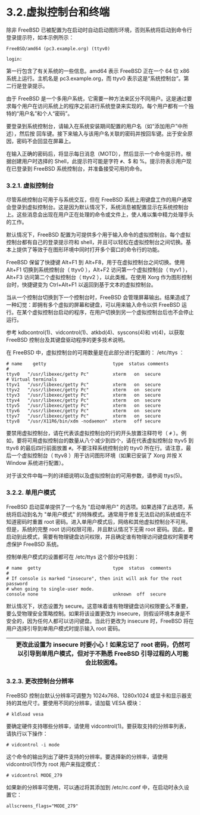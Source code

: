 # 3.2.虚拟控制台和终端

除非 FreeBSD 已被配置为在启动时自动启动图形环境，否则系统将启动到命令行登录提示符，如本示例所示：

```
FreeBSD/amd64 (pc3.example.org) (ttyv0)

login:
```

第一行包含了有关系统的一些信息。amd64 表示 FreeBSD 正在一个 64 位 x86 系统上运行。主机名是 pc3.example.org，而 ttyv0 表示这是“系统控制台”。第二行是登录提示。

由于 FreeBSD 是一个多用户系统，它需要一种方法来区分不同用户。这是通过要求每个用户在访问系统上的程序之前进行系统登录来实现的。每个用户都有一个独特的“用户名”和个人“密码”。

要登录到系统控制台，请输入在系统安装期间配置的用户名（如“添加用户”中所述），然后按 回车键。接下来输入与该用户名关联的密码并按回车键。出于安全原因，密码不会回显在屏幕上。

在输入正确的密码后，将显示每日消息（MOTD），然后显示一个命令提示符。根据创建用户时选择的 Shell，此提示符可能是字符 `#`、$ 和 %。提示符表示用户现在已登录到 FreeBSD 系统控制台，并准备接受可用的命令。

### 3.2.1. 虚拟控制台

尽管系统控制台可用于与系统交互，但在 FreeBSD 系统上用键盘工作的用户通常会登录到虚拟控制台。这是因为默认情况下，系统消息被配置显示在系统控制台上。这些消息会出现在用户正在处理的命令或文件上，使人难以集中精力处理手头的工作。

默认情况下，FreeBSD 配置为可提供多个用于输入命令的虚拟控制台。每个虚拟控制台都有自己的登录提示符和 shell，并且可以轻松在虚拟控制台之间切换。基本上提供了等效于在图形环境中同时打开多个窗口的命令行的功能。

FreeBSD 保留了快捷键 Alt+F1 到 Alt+F8，用于在虚拟控制台之间切换。使用 Alt+F1 切换到系统控制台（ ttyv0 ），Alt+F2 访问第一个虚拟控制台（ ttyv1 ），Alt+F3 访问第二个虚拟控制台（ ttyv2 ），以此类推。在使用 Xorg 作为图形控制台时，快捷键变为 Ctrl+Alt+F1 以返回到基于文本的虚拟控制台。

当从一个控制台切换到下一个控制台时，FreeBSD 会管理屏幕输出。结果造成了一种幻觉：即拥有多个虚拟的屏幕和键盘，可以用来输入命令以供 FreeBSD 运行。在某个虚拟控制台启动的程序，在用户切换到另一个虚拟控制台后也不会停止运行。

参考 kdbcontrol(1)、vidcontrol(1)、atkbd(4)、syscons(4)和 vt(4)，以获取 FreeBSD 控制台及其键盘驱动程序的更多技术说明。

在 FreeBSD 中，虚拟控制台的可用数量是在此部分进行配置的： /etc/ttys ：

```
# name    getty                         type  status comments
#
ttyv0   "/usr/libexec/getty Pc"         xterm   on  secure
# Virtual terminals
ttyv1   "/usr/libexec/getty Pc"         xterm   on  secure
ttyv2   "/usr/libexec/getty Pc"         xterm   on  secure
ttyv3   "/usr/libexec/getty Pc"         xterm   on  secure
ttyv4   "/usr/libexec/getty Pc"         xterm   on  secure
ttyv5   "/usr/libexec/getty Pc"         xterm   on  secure
ttyv6   "/usr/libexec/getty Pc"         xterm   on  secure
ttyv7   "/usr/libexec/getty Pc"         xterm   on  secure
ttyv8   "/usr/X11R6/bin/xdm -nodaemon"  xterm   off secure
```

要禁用虚拟控制台，请在代表该虚拟控制台的行的开头放置注释符号（ `#` ）。例如，要将可用虚拟控制台的数量从八个减少到四个，请在代表虚拟控制台 ttyv5 到 ttyv8 的最后四行前面放置 `#`。不要注释系统控制台的 ttyv0 所在行。请注意，最后一个虚拟控制台（ ttyv8 ）用于访问图形环境（如果已安装了 Xorg 并按 X Window 系统进行配置）。

对于该文件中每一列的详细说明以及虚拟控制台的可用参数，请参阅 ttys(5)。

### 3.2.2. 单用户模式

FreeBSD 启动菜单提供了一个名为 "启动单用户" 的选项。如果选择了此选项，系统将启动到名为 "单用户模式" 的特殊模式。通常用于修复无法启动的系统或在不知道密码时重置 root 密码。进入单用户模式后，网络和其他虚拟控制台不可用。但是，系统的完整 root 访问权限可用，并且默认情况下无需 root 密码。因此，要启动到此模式，需要有物理键盘访问权限，并且确定谁有物理访问键盘权时需要考虑保护 FreeBSD 系统。

控制单用户模式的设置都可在 /etc/ttys 这个部分中找到：

```
# name  getty                           type  status  comments
#
# If console is marked "insecure", then init will ask for the root password
# when going to single-user mode.
console none                            unknown  off  secure
```

默认情况下，状态设置为 secure。这意味着谁有物理键盘访问权限要么不重要，要么受物理安全策略控制。如果将该设置更改为 insecure，则假设环境本身是不安全的，因为任何人都可以访问键盘。当此行更改为 insecure 时，FreeBSD 将在用户选择引导到单用户模式时提示输入 root 密码。

|  | 更改此设置为 insecure 时要小心！如果忘记了 root 密码，仍然可以引导到单用户模式，但对于不熟悉 FreeBSD 引导过程的人可能会比较困难。|
| -- | ------------------------------------------------------------------------------------------------------------------------------------ |

### 3.2.3. 更改控制台分辨率

FreeBSD 控制台默认分辨率可调整为 1024x768、1280x1024 或显卡和显示器支持的其他尺寸。要使用不同的分辨率，请加载 VESA 模块：

```
# kldload vesa
```

要确定硬件支持哪些分辨率，请使用 vidcontrol(1)。要获取支持的分辨率列表，请执行以下操作：

```
# vidcontrol -i mode
```

这个命令的输出列出了硬件支持的分辨率。要选择新的分辨率，请使用 vidcontrol(1)作为 root 用户来指定模式：

```
# vidcontrol MODE_279
```

如果新的分辨率可使用，可以通过将其添加到 /etc/rc.conf 中，在启动时永久设置它：

```
allscreens_flags="MODE_279"
```
